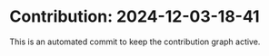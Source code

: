 # Contribution: 2024-12-03-18-41
This is an automated commit to keep the contribution graph active.
